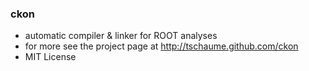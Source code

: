 ### ckon

- automatic compiler &amp; linker for ROOT analyses
- for more see the project page at http://tschaume.github.com/ckon
- MIT License
